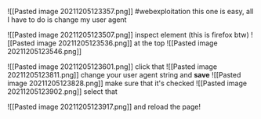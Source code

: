 ![[Pasted image 20211205123357.png]]
#webexploitation 
this one is easy, all I have to do is change my user agent

![[Pasted image 20211205123507.png]]
inspect element (this is firefox btw)
![[Pasted image 20211205123536.png]]
at the top
![[Pasted image 20211205123546.png]]

![[Pasted image 20211205123601.png]]
click that
![[Pasted image 20211205123811.png]]
change your user agent string and **save**
![[Pasted image 20211205123828.png]]
make sure that it's checked
![[Pasted image 20211205123902.png]]
select that

![[Pasted image 20211205123917.png]]
and reload the page!